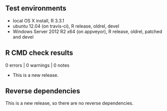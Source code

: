 ## Test environments
* local OS X install, R 3.3.1
* ubuntu 12.04 (on travis-ci), R release, oldrel, devel
* Windows Server 2012 R2 x64 (on appveyor), R release, oldrel, patched and devel

## R CMD check results

0 errors | 0 warnings | 0 notes

* This is a new release.

## Reverse dependencies

This is a new release, so there are no reverse dependencies.
